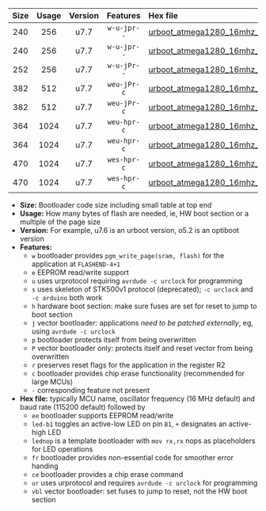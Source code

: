 |Size|Usage|Version|Features|Hex file|
|:-:|:-:|:-:|:-:|:--|
|240|256|u7.7|`w-u-jpr--`|[urboot_atmega1280_16mhz_500000bps_led+b7_ur_vbl.hex](https://raw.githubusercontent.com/stefanrueger/urboot.hex/main/mcus/atmega1280/fcpu_16mhz/500000_bps/urboot_atmega1280_16mhz_500000bps_led+b7_ur_vbl.hex)|
|240|256|u7.7|`w-u-jpr--`|[urboot_atmega1280_16mhz_500000bps_lednop_ur_vbl.hex](https://raw.githubusercontent.com/stefanrueger/urboot.hex/main/mcus/atmega1280/fcpu_16mhz/500000_bps/urboot_atmega1280_16mhz_500000bps_lednop_ur_vbl.hex)|
|252|256|u7.7|`w-u-jPr--`|[urboot_atmega1280_16mhz_500000bps_ur_vbl.hex](https://raw.githubusercontent.com/stefanrueger/urboot.hex/main/mcus/atmega1280/fcpu_16mhz/500000_bps/urboot_atmega1280_16mhz_500000bps_ur_vbl.hex)|
|382|512|u7.7|`weu-jPr-c`|[urboot_atmega1280_16mhz_500000bps_ee_led+b7_fr_ce_ur_vbl.hex](https://raw.githubusercontent.com/stefanrueger/urboot.hex/main/mcus/atmega1280/fcpu_16mhz/500000_bps/urboot_atmega1280_16mhz_500000bps_ee_led+b7_fr_ce_ur_vbl.hex)|
|382|512|u7.7|`weu-jPr-c`|[urboot_atmega1280_16mhz_500000bps_ee_lednop_fr_ce_ur_vbl.hex](https://raw.githubusercontent.com/stefanrueger/urboot.hex/main/mcus/atmega1280/fcpu_16mhz/500000_bps/urboot_atmega1280_16mhz_500000bps_ee_lednop_fr_ce_ur_vbl.hex)|
|364|1024|u7.7|`weu-hpr-c`|[urboot_atmega1280_16mhz_500000bps_ee_led+b7_fr_ce_ur.hex](https://raw.githubusercontent.com/stefanrueger/urboot.hex/main/mcus/atmega1280/fcpu_16mhz/500000_bps/urboot_atmega1280_16mhz_500000bps_ee_led+b7_fr_ce_ur.hex)|
|364|1024|u7.7|`weu-hpr-c`|[urboot_atmega1280_16mhz_500000bps_ee_lednop_fr_ce_ur.hex](https://raw.githubusercontent.com/stefanrueger/urboot.hex/main/mcus/atmega1280/fcpu_16mhz/500000_bps/urboot_atmega1280_16mhz_500000bps_ee_lednop_fr_ce_ur.hex)|
|470|1024|u7.7|`wes-hpr-c`|[urboot_atmega1280_16mhz_500000bps_ee_led+b7_fr_ce.hex](https://raw.githubusercontent.com/stefanrueger/urboot.hex/main/mcus/atmega1280/fcpu_16mhz/500000_bps/urboot_atmega1280_16mhz_500000bps_ee_led+b7_fr_ce.hex)|
|470|1024|u7.7|`wes-hpr-c`|[urboot_atmega1280_16mhz_500000bps_ee_lednop_fr_ce.hex](https://raw.githubusercontent.com/stefanrueger/urboot.hex/main/mcus/atmega1280/fcpu_16mhz/500000_bps/urboot_atmega1280_16mhz_500000bps_ee_lednop_fr_ce.hex)|

- **Size:** Bootloader code size including small table at top end
- **Usage:** How many bytes of flash are needed, ie, HW boot section or a multiple of the page size
- **Version:** For example, u7.6 is an urboot version, o5.2 is an optiboot version
- **Features:**
  + `w` bootloader provides `pgm_write_page(sram, flash)` for the application at `FLASHEND-4+1`
  + `e` EEPROM read/write support
  + `u` uses urprotocol requiring `avrdude -c urclock` for programming
  + `s` uses skeleton of STK500v1 protocol (deprecated); `-c urclock` and `-c arduino` both work
  + `h` hardware boot section: make sure fuses are set for reset to jump to boot section
  + `j` vector bootloader: applications *need to be patched externally*, eg, using `avrdude -c urclock`
  + `p` bootloader protects itself from being overwritten
  + `P` vector bootloader only: protects itself and reset vector from being overwritten
  + `r` preserves reset flags for the application in the register R2
  + `c` bootloader provides chip erase functionality (recommended for large MCUs)
  + `-` corresponding feature not present
- **Hex file:** typically MCU name, oscillator frequency (16 MHz default) and baud rate (115200 default) followed by
  + `ee` bootloader supports EEPROM read/write
  + `led-b1` toggles an active-low LED on pin `B1`, `+` designates an active-high LED
  + `lednop` is a template bootloader with `mov rx,rx` nops as placeholders for LED operations
  + `fr` bootloader provides non-essential code for smoother error handing
  + `ce` bootloader provides a chip erase command
  + `ur` uses urprotocol and requires `avrdude -c urclock` for programming
  + `vbl` vector bootloader: set fuses to jump to reset, not the HW boot section
